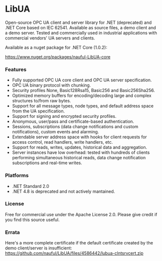 # LibUA
Open-source OPC UA client and server library for .NET (deprecated) and .NET Core based on IEC 62541. Available as source files, a demo client and a demo server. Tested and commercially used in industrial applications with commercial vendors' UA servers and clients.

Available as a nuget package for .NET Core (1.0.2):

https://www.nuget.org/packages/nauful-LibUA-core

### Features
- Fully supported OPC UA core client and OPC UA server specification.
- OPC UA binary protocol with chunking.
- Security profiles None, Basic128Rsa15, Basic256 and Basic256Sha256.
- Optimized memory buffers for encoding/decoding large and complex structures to/from raw bytes.
- Support for all message types, node types, and default address space from the UA specification.
- Support for signing and encrypted security profiles.
- Anonymous, user/pass and certificate-based authentication.
- Sessions, subscriptions (data change notifications and custom notifications), custom events and alarming.
- Extendable server address space with hooks for client requests for access control, read handlers, write handlers, etc.
- Support for reads, writes, updates, historical data and aggregation.
- Server instances have low overhead: tested with hundreds of clients performing simultaneous historical reads, data change notification subscriptions and real-time writes.

### Platforms
- .NET Standard 2.0
- .NET 4.8 is deprecated and not actively mantained.

### License
Free for commercial use under the Apache License 2.0. Please give credit if you find this source useful.

### Errata
Here's a more complete certificate if the default certificate created by the demo client/server is insufficient: https://github.com/nauful/LibUA/files/4586442/lubua-clntsrvcert.zip
